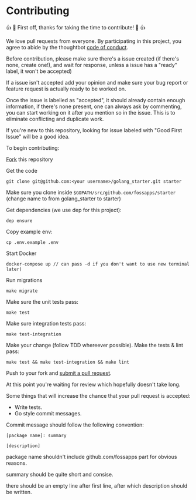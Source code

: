 # Contributing

:+1: :tada: First off, thanks for taking the time to contribute! :tada: :+1:

We love pull requests from everyone. By participating in this project, you
agree to abide by the thoughtbot [code of conduct].

[code of conduct]: https://github.com/fossapps/golang_starter/blob/master/CODE_OF_CONDUCT.md

Before contribution, please make sure there's a issue created (if there's none, create one!),
and wait for response, unless a issue has a "ready" label, it won't be accepted)

If a issue isn't accepted add your opinion and make sure your bug report or feature request is actually ready to be worked on.

Once the issue is labelled as "accepted", it should already contain enough information,
if there's none present, one can always ask by commenting, you can start working on it after you mention so in the issue.
This is to eliminate conflicting and duplicate work.

If you're new to this repository, looking for issue labeled with "Good First Issue" will be a good idea.


To begin contributing:

[Fork] this repository

[Fork]: https://github.com/fossapps/golang_starter/fork

Get the code

    git clone git@github.com:<your username>/golang_starter.git starter

Make sure you clone inside `$GOPATH/src/github.com/fossapps/starter` (change name to from golang_starter to starter)

Get dependencies (we use dep for this project):

    dep ensure

Copy example env:

    cp .env.example .env

Start Docker

    docker-compose up // can pass -d if you don't want to use new terminal later)

Run migrations

    make migrate

Make sure the unit tests pass:

    make test

Make sure integration tests pass:

    make test-integration

Make your change (follow TDD whereever possible). Make the tests & lint pass:

    make test && make test-integration && make lint

Push to your fork and [submit a pull request][pr].

[pr]: https://github.com/fossapps/golang_starter/compare/

At this point you're waiting for review which hopefully doesn't take long.

Some things that will increase the chance that your pull request is accepted:

* Write tests.
* Go style commit messages.

Commit message should follow the following convention:
```
[package name]: summary

[description]
```
package name shouldn't include github.com/fossapps part for obvious reasons.

summary should be quite short and consise.

there should be an empty line after first line, after which description should be written.

